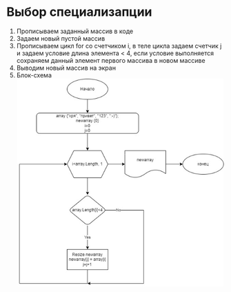 # Выбор специализапции
1. Прописываем заданный массив в коде
2. Задаем новый пустой массив
3. Прописываем цикл for со счетчиком i, в теле цикла задаем счетчик j и задаем условие длина элемента < 4, если условие выполняется сохраняем данный элемент первого массива в новом массиве
4. Выводим новый массив на экран
5. Блок-схема 
![Блок-схема](Blok-sxema.jpg)